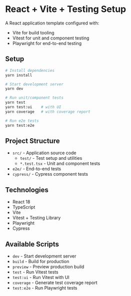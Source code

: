 # React + Vite + Testing Setup

A React application template configured with:

- Vite for build tooling
- Vitest for unit and component testing
- Playwright for end-to-end testing

## Setup

```bash
# Install dependencies
yarn install

# Start development server
yarn dev

# Run unit/component tests
yarn test
yarn test:ui    # with UI
yarn coverage   # with coverage report

# Run e2e tests
yarn test:e2e
```

## Project Structure

- `src/` - Application source code
  - `test/` - Test setup and utilities
  - `*.test.tsx` - Unit and component tests
- `e2e/` - End-to-end tests
- `cypress/` - Cypress component tests

## Technologies

- React 18
- TypeScript
- Vite
- Vitest + Testing Library
- Playwright
- Cypress

## Available Scripts

- `dev` - Start development server
- `build` - Build for production
- `preview` - Preview production build
- `test` - Run Vitest tests
- `test:ui` - Run Vitest with UI
- `coverage` - Generate test coverage report
- `test:e2e` - Run Playwright tests
